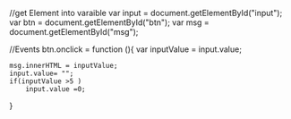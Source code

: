 //get Element into  varaible
var input = document.getElementById("input");
var btn = document.getElementById("btn");
var msg = document.getElementById("msg");

//Events 
btn.onclick = function (){
    var inputValue = input.value;

    msg.innerHTML = inputValue;
    input.value= "";
    if(inputValue >5 )
        input.value =0;
}
